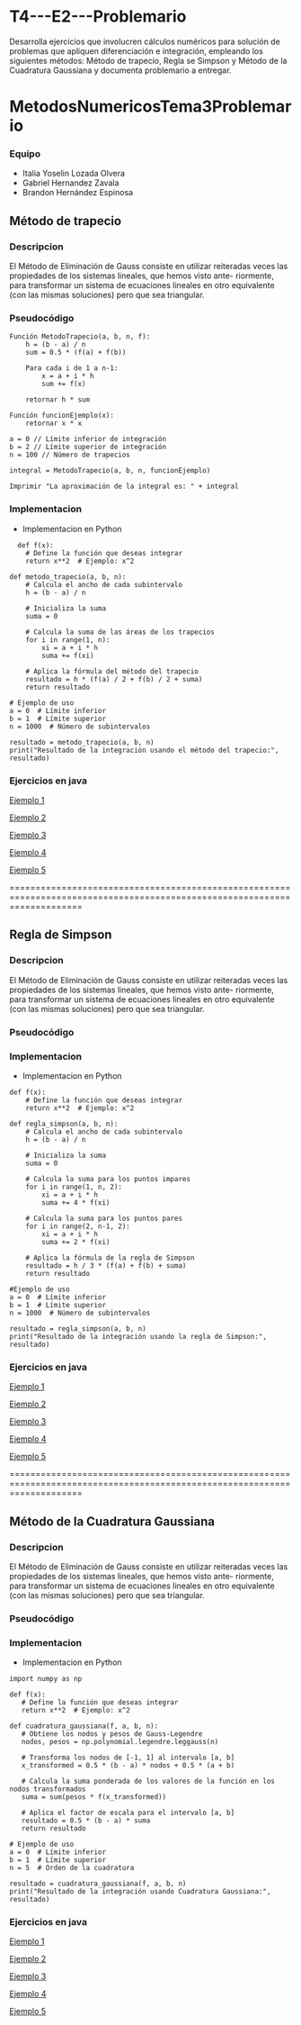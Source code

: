 # T4---E2---Problemario
Desarrolla ejercicios que involucren cálculos numéricos para solución de problemas que apliquen diferenciación e integración, empleando los siguientes métodos: Método de trapecio, Regla se Simpson y Método de la Cuadratura Gaussiana y documenta problemario a entregar.

# MetodosNumericosTema3Problemario

### Equipo

- Italia Yoselin Lozada Olvera
- Gabriel Hernandez Zavala
- Brandon Hernández Espinosa


## Método de trapecio
### Descripcion 

El Método de Eliminación de Gauss consiste en utilizar reiteradas veces las propiedades de los sistemas lineales, que hemos visto ante- riormente, para transformar un sistema de ecuaciones lineales en otro equivalente (con las mismas soluciones) pero que sea triangular.

### Pseudocódigo 
```
Función MetodoTrapecio(a, b, n, f):
    h = (b - a) / n
    sum = 0.5 * (f(a) + f(b))

    Para cada i de 1 a n-1:
        x = a + i * h
        sum += f(x)

    retornar h * sum

Función funcionEjemplo(x):
    retornar x * x

a = 0 // Límite inferior de integración
b = 2 // Límite superior de integración
n = 100 // Número de trapecios

integral = MetodoTrapecio(a, b, n, funcionEjemplo)

Imprimir "La aproximación de la integral es: " + integral

```


### Implementacion 
- Implementacion en Python

```
  def f(x):
    # Define la función que deseas integrar
    return x**2  # Ejemplo: x^2

def metodo_trapecio(a, b, n):
    # Calcula el ancho de cada subintervalo
    h = (b - a) / n
    
    # Inicializa la suma
    suma = 0
    
    # Calcula la suma de las áreas de los trapecios
    for i in range(1, n):
        xi = a + i * h
        suma += f(xi)
    
    # Aplica la fórmula del método del trapecio
    resultado = h * (f(a) / 2 + f(b) / 2 + suma)
    return resultado

# Ejemplo de uso
a = 0  # Límite inferior
b = 1  # Límite superior
n = 1000  # Número de subintervalos

resultado = metodo_trapecio(a, b, n)
print("Resultado de la integración usando el método del trapecio:", resultado)

```




        

### Ejercicios en java

[Ejemplo 1](https://github.com/GABOHDEZ2001/PROBLEMARIOTEMA4METODOS/blob/main/T4-E2-Problemario/src/M%C3%A9todoDeTrapecio/MetodoTrapecio1.java)

[Ejemplo 2](https://github.com/GABOHDEZ2001/PROBLEMARIOTEMA4METODOS/blob/main/T4-E2-Problemario/src/M%C3%A9todoDeTrapecio/MetodoTrapecio2.java)

[Ejemplo 3](https://github.com/GABOHDEZ2001/PROBLEMARIOTEMA4METODOS/blob/main/T4-E2-Problemario/src/M%C3%A9todoDeTrapecio/MetodoTrapecio3.java)

[Ejemplo 4](https://github.com/GABOHDEZ2001/PROBLEMARIOTEMA4METODOS/blob/main/T4-E2-Problemario/src/M%C3%A9todoDeTrapecio/MetodoTrapecio4.java)

[Ejemplo 5](https://github.com/GABOHDEZ2001/PROBLEMARIOTEMA4METODOS/blob/main/T4-E2-Problemario/src/M%C3%A9todoDeTrapecio/MetodoTrapecio5.java)


==========================================================================================================================

## Regla de Simpson
### Descripcion 

El Método de Eliminación de Gauss consiste en utilizar reiteradas veces las propiedades de los sistemas lineales, que hemos visto ante- riormente, para transformar un sistema de ecuaciones lineales en otro equivalente (con las mismas soluciones) pero que sea triangular.

### Pseudocódigo 




### Implementacion 
- Implementacion en Python

```
def f(x):
    # Define la función que deseas integrar
    return x**2  # Ejemplo: x^2

def regla_simpson(a, b, n):
    # Calcula el ancho de cada subintervalo
    h = (b - a) / n
    
    # Inicializa la suma
    suma = 0
    
    # Calcula la suma para los puntos impares
    for i in range(1, n, 2):
        xi = a + i * h
        suma += 4 * f(xi)
    
    # Calcula la suma para los puntos pares
    for i in range(2, n-1, 2):
        xi = a + i * h
        suma += 2 * f(xi)
    
    # Aplica la fórmula de la regla de Simpson
    resultado = h / 3 * (f(a) + f(b) + suma)
    return resultado

#Ejemplo de uso
a = 0  # Límite inferior
b = 1  # Límite superior
n = 1000  # Número de subintervalos

resultado = regla_simpson(a, b, n)
print("Resultado de la integración usando la regla de Simpson:", resultado)

```   
    
### Ejercicios en java

[Ejemplo 1](https://github.com/GABOHDEZ2001/PROBLEMARIOTEMA4METODOS/blob/main/T4-E2-Problemario/src/ReglaDeSimpson/ReglaDeSimpson1.java)

[Ejemplo 2](https://github.com/GABOHDEZ2001/PROBLEMARIOTEMA4METODOS/blob/main/T4-E2-Problemario/src/ReglaDeSimpson/ReglaDeSimpson2.java)

[Ejemplo 3](https://github.com/GABOHDEZ2001/PROBLEMARIOTEMA4METODOS/blob/main/T4-E2-Problemario/src/ReglaDeSimpson/ReglaDeSimpson3.java)

[Ejemplo 4](https://github.com/GABOHDEZ2001/PROBLEMARIOTEMA4METODOS/blob/main/T4-E2-Problemario/src/ReglaDeSimpson/ReglaDeSimpson4.java)

[Ejemplo 5](https://github.com/GABOHDEZ2001/PROBLEMARIOTEMA4METODOS/blob/main/T4-E2-Problemario/src/ReglaDeSimpson/ReglaDeSimpson5.java)


==========================================================================================================================


## Método de la Cuadratura Gaussiana 
### Descripcion 

El Método de Eliminación de Gauss consiste en utilizar reiteradas veces las propiedades de los sistemas lineales, que hemos visto ante- riormente, para transformar un sistema de ecuaciones lineales en otro equivalente (con las mismas soluciones) pero que sea triangular.

### Pseudocódigo 




### Implementacion 
- Implementacion en Python

 ```
import numpy as np

def f(x):
    # Define la función que deseas integrar
    return x**2  # Ejemplo: x^2

def cuadratura_gaussiana(f, a, b, n):
    # Obtiene los nodos y pesos de Gauss-Legendre
    nodos, pesos = np.polynomial.legendre.leggauss(n)
    
    # Transforma los nodos de [-1, 1] al intervalo [a, b]
    x_transformed = 0.5 * (b - a) * nodos + 0.5 * (a + b)
    
    # Calcula la suma ponderada de los valores de la función en los nodos transformados
    suma = sum(pesos * f(x_transformed))
    
    # Aplica el factor de escala para el intervalo [a, b]
    resultado = 0.5 * (b - a) * suma
    return resultado

# Ejemplo de uso
a = 0  # Límite inferior
b = 1  # Límite superior
n = 5  # Orden de la cuadratura

resultado = cuadratura_gaussiana(f, a, b, n)
print("Resultado de la integración usando Cuadratura Gaussiana:", resultado)

 ```

### Ejercicios en java

[Ejemplo 1](https://github.com/GABOHDEZ2001/PROBLEMARIOTEMA4METODOS/blob/main/T4-E2-Problemario/src/M%C3%A9todoDeLaCuadraturaGaussiana/M%C3%A9todoDeLaCuadraturaGaussiana1.java)

[Ejemplo 2](https://github.com/GABOHDEZ2001/PROBLEMARIOTEMA4METODOS/blob/main/T4-E2-Problemario/src/M%C3%A9todoDeLaCuadraturaGaussiana/M%C3%A9todoDeLaCuadraturaGaussiana2.java)

[Ejemplo 3](https://github.com/GABOHDEZ2001/PROBLEMARIOTEMA4METODOS/blob/main/T4-E2-Problemario/src/M%C3%A9todoDeLaCuadraturaGaussiana/M%C3%A9todoDeLaCuadraturaGaussiana3.java)

[Ejemplo 4](https://github.com/GABOHDEZ2001/PROBLEMARIOTEMA4METODOS/blob/main/T4-E2-Problemario/src/M%C3%A9todoDeLaCuadraturaGaussiana/M%C3%A9todoDeLaCuadraturaGaussiana4.java)

[Ejemplo 5](https://github.com/GABOHDEZ2001/PROBLEMARIOTEMA4METODOS/blob/main/T4-E2-Problemario/src/M%C3%A9todoDeLaCuadraturaGaussiana/M%C3%A9todoDeLaCuadraturaGaussiana5.java)



